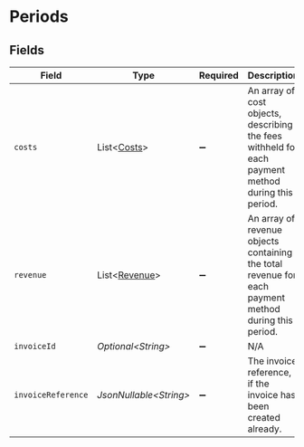 # Periods


## Fields

| Field                                                                                                | Type                                                                                                 | Required                                                                                             | Description                                                                                          | Example                                                                                              |
| ---------------------------------------------------------------------------------------------------- | ---------------------------------------------------------------------------------------------------- | ---------------------------------------------------------------------------------------------------- | ---------------------------------------------------------------------------------------------------- | ---------------------------------------------------------------------------------------------------- |
| `costs`                                                                                              | List\<[Costs](../../models/components/Costs.md)>                                                     | :heavy_minus_sign:                                                                                   | An array of cost objects, describing the fees withheld for each payment method during this period.   |                                                                                                      |
| `revenue`                                                                                            | List\<[Revenue](../../models/components/Revenue.md)>                                                 | :heavy_minus_sign:                                                                                   | An array of revenue objects containing the total revenue for each payment method during this period. |                                                                                                      |
| `invoiceId`                                                                                          | *Optional\<String>*                                                                                  | :heavy_minus_sign:                                                                                   | N/A                                                                                                  | inv_aHbjjdrUdm                                                                                       |
| `invoiceReference`                                                                                   | *JsonNullable\<String>*                                                                              | :heavy_minus_sign:                                                                                   | The invoice reference, if the invoice has been created already.                                      | MOLR2021.0001399669                                                                                  |